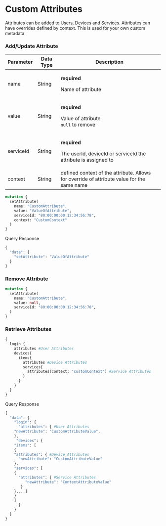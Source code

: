 # Custom Attributes

Attributes can be added to Users, Devices and Services. Attributes can have overrides defined by context. This is used for your own custom metadata.&#x20;

### Add/Update Attribute

| Parameter | Data Type | Description                                                                                           |
| --------- | --------- | ----------------------------------------------------------------------------------------------------- |
| name      | String    | <p><strong>required</strong></p><p>Name of attribute</p>                                              |
| value     | String    | <p><strong>required</strong></p><p>Value of attribute <br><code>null</code> to remove</p>             |
| serviceId | String    | <p><strong>required</strong></p><p>The userId, deviceId or serviceId the attribute is assigned to</p> |
| context   | String    | defined context of the attribute. Allows for override of attribute value for the same name            |

```graphql
mutation {
  setAttribute(
    name: "CustomAttribute",
    value: "ValueOfAttribute",
    serviceId: "80:00:00:00:12:34:56:78",
    context: "CustomContext"
  )
}
```

Query Response

```graphql
{
  "data": {
    "setAttribute": "ValueOfAttribute"
  }
}
```

### Remove Attribute

```graphql
mutation {
  setAttribute(
    name: "CustomAttribute",
    value: null,
    serviceId: "80:00:00:00:12:34:56:78",
  )
}
```

### Retrieve Attributes

```graphql
{
  login {
    attributes #User Attributes
    devices{
      items{
        attributes #Device Attributes
        services{ 
          attributes(context: "customContext") #Service Attributes
        }
      }			
    }
  }
}
```

Query Response

```graphql
{
  "data": {
    "login": {
      "attributes": { #User Attributes
	"newAttribute": "CustomAttributeValue",
	},
     "devices": {
	"items": [
	{
	"attributes": { #Device Attributes
	  "newAttribute": "CustomAttributeValue"
	},
	"services": [
	{
	  "attributes": { #Service Attributes
	     "newAttribute": "ContextAttributeValue"
	   }
	},...]						
	}
	]
      }
    }
  }
}
```
